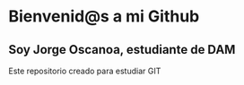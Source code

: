 # Bienvenid@s a mi Github
## Soy Jorge Oscanoa, estudiante de DAM
 Este repositorio creado para estudiar GIT
